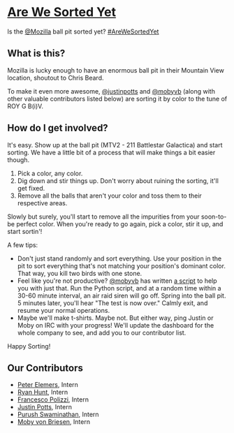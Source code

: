 [Are We Sorted Yet](https://justinpotts.github.io/arewesortedyet)
========
Is the [@Mozilla](https://github.com/mozilla) ball pit sorted yet? [#AreWeSortedYet](https://www.instagram.com/explore/tags/arewesortedyet/)

## What is this?
Mozilla is lucky enough to have an enormous ball pit in their Mountain View location, shoutout to Chris Beard.

To make it even more awesome, [@justinpotts](https://github.com/justinpotts) and [@mobyvb](https://github.com/mobyvb) (along with other valuable contributors listed below) are sorting it by color to the tune of ROY G B(i)V.

## How do I get involved?
It's easy. Show up at the ball pit (MTV2 - 211 Battlestar Galactica) and start sorting. We have a little bit of a process that will make things a bit easier though. 

1. Pick a color, any color.
2. Dig down and stir things up. Don't worry about ruining the sorting, it'll get fixed.
3. Remove all the balls that aren't your color and toss them to their respective areas.

Slowly but surely, you'll start to remove all the impurities from your soon-to-be perfect color. When you're ready to go again, pick a color, stir it up, and start sortin'!

A few tips:
- Don't just stand randomly and sort everything. Use your position in the pit to sort everything that's not matching your position's dominant color. That way, you kill two birds with one stone.
- Feel like you're not productive? [@mobyvb](https://github.com/mobyvb) has written [a script](https://github.com/mobyvb/ball-pit-sorting) to help you with just that. Run the Python script, and at a random time within a 30-60 minute interval, an air raid siren will go off. Spring into the ball pit. 5 minutes later, you'll hear "The test is now over." Calmly exit, and resume your normal operations.
- Maybe we'll make t-shirts. Maybe not. But either way, ping Justin or Moby on IRC with your progress! We'll update the dashboard for the whole company to see, and add you to our contributor list.

Happy Sorting!

## Our Contributors
- [Peter Elemers](https://github.com/pelmers), Intern
- [Ryan Hunt](https://github.com/rlhunt), Intern
- [Francesco Polizzi](https://github.com/FrancescoSTL), Intern
- [Justin Potts](https://github.com/justinpotts), Intern
- [Purush Swaminathan](https://github.com/purukaushik), Intern
- [Moby von Briesen](https://github.com/mobyvb), Intern
